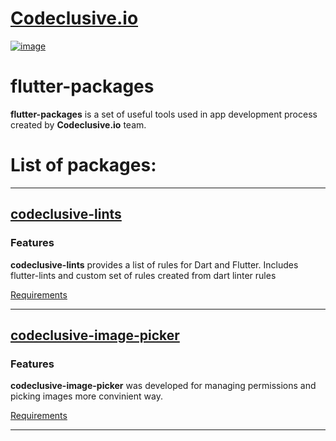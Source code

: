 # [Codeclusive.io](https://codeclusive.io/)
[![image](https://github.com/codeclusiveio/flutter-packages/assets/97664000/05e4082e-4800-49a9-bd7f-6445b37eb427)](https://codeclusive.io/)

# flutter-packages
**flutter-packages** is a set of useful tools used in app development process created by **Codeclusive.io** team. 

# List of packages:

___

## [codeclusive-lints](../codeclusive-image-picker/codeclusive_lints)
### Features
**codeclusive-lints** provides a list of rules for Dart and Flutter. Includes flutter-lints and custom set of rules created from dart linter rules

[Requirements](https://github.com/codeclusiveio/flutter-packages/tree/codeclusive-image-picker/codeclusive_lints#requirements)

___

## [codeclusive-image-picker](../codeclusive-image-picker/codeclusive_image_picker)
### Features
**codeclusive-image-picker** was developed for managing permissions and picking images more convinient way.

[Requirements](https://github.com/codeclusiveio/flutter-packages/tree/codeclusive-image-picker/codeclusive_image_picker#requirements)

___
